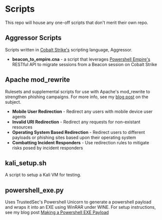 # Scripts

This repo will house any one-off scripts that don't merit their own repo.

## Aggressor Scripts
Scripts written in [Cobalt Strike's](https://cobaltstrike.com) scripting language, Aggressor. 
* **beacon_to_empire.cna** - a script that leverages [Powershell Empire's](http://www.powershellempire.com/) RESTful API to migrate sessions from a Beacon session on Cobalt Strike

## Apache mod_rewrite
Rulesets and supplemental scripts for use with Apache's mod_rewrite to strengthen phishing campaigns. For more info, see my [blog post](https://bluescreenofjeff.com/2016-03-22-strengthen-your-phishing-with-apache-mod_rewrite-and-mobile-user-redirection/) on the subject.
* **Mobile User Redirection** - Redirect any users with mobile device user agents
* **Invalid URI Redirection** - Redirect any requests for non-existant resources
* **Operating System Based Redirection** - Redirect users to different payloads or phishing sites based upon their operating system
* **Combatting Incident Responders** - Use redirection rules to mitigate risks posed by incident responders

## kali_setup.sh
A script to setup a Kali VM for testing.

## powershell_exe.py
Uses TrustedSec's Powershell Unicorn to generate a powershell payload and wraps it into an EXE using WinRAR under WINE. For setup instructions, see my blog post [Making a Powershell EXE Payload](https://bluescreenofjeff.com/2015-05-13-making-a-powershell-exe-payload/)
